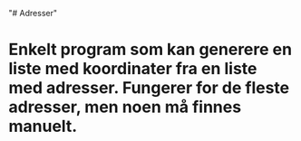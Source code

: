 "# Adresser" 
# Enkelt program som kan generere en liste med koordinater fra en liste med adresser. Fungerer for de fleste adresser, men noen må finnes manuelt.
